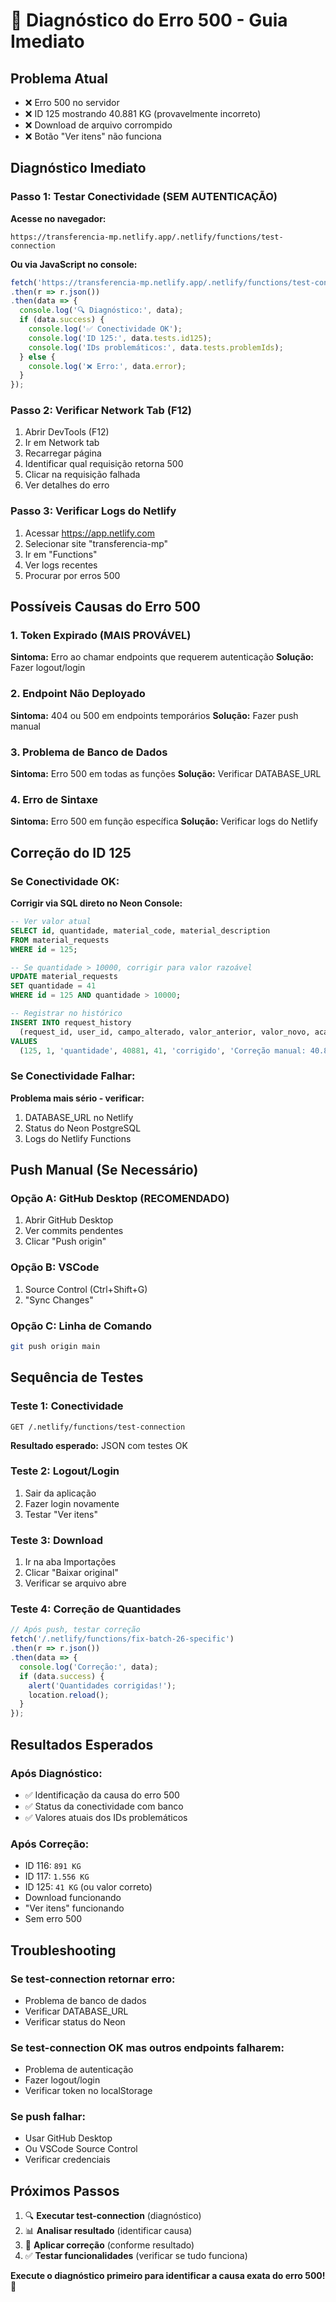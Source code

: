 # 🚨 Diagnóstico do Erro 500 - Guia Imediato

## Problema Atual
- ❌ Erro 500 no servidor
- ❌ ID 125 mostrando 40.881 KG (provavelmente incorreto)
- ❌ Download de arquivo corrompido
- ❌ Botão "Ver itens" não funciona

## Diagnóstico Imediato

### Passo 1: Testar Conectividade (SEM AUTENTICAÇÃO)
**Acesse no navegador:**
```
https://transferencia-mp.netlify.app/.netlify/functions/test-connection
```

**Ou via JavaScript no console:**
```javascript
fetch('https://transferencia-mp.netlify.app/.netlify/functions/test-connection')
.then(r => r.json())
.then(data => {
  console.log('🔍 Diagnóstico:', data);
  if (data.success) {
    console.log('✅ Conectividade OK');
    console.log('ID 125:', data.tests.id125);
    console.log('IDs problemáticos:', data.tests.problemIds);
  } else {
    console.log('❌ Erro:', data.error);
  }
});
```

### Passo 2: Verificar Network Tab (F12)
1. Abrir DevTools (F12)
2. Ir em Network tab
3. Recarregar página
4. Identificar qual requisição retorna 500
5. Clicar na requisição falhada
6. Ver detalhes do erro

### Passo 3: Verificar Logs do Netlify
1. Acessar https://app.netlify.com
2. Selecionar site "transferencia-mp"
3. Ir em "Functions"
4. Ver logs recentes
5. Procurar por erros 500

## Possíveis Causas do Erro 500

### 1. Token Expirado (MAIS PROVÁVEL)
**Sintoma:** Erro ao chamar endpoints que requerem autenticação
**Solução:** Fazer logout/login

### 2. Endpoint Não Deployado
**Sintoma:** 404 ou 500 em endpoints temporários
**Solução:** Fazer push manual

### 3. Problema de Banco de Dados
**Sintoma:** Erro 500 em todas as funções
**Solução:** Verificar DATABASE_URL

### 4. Erro de Sintaxe
**Sintoma:** Erro 500 em função específica
**Solução:** Verificar logs do Netlify

## Correção do ID 125

### Se Conectividade OK:
**Corrigir via SQL direto no Neon Console:**
```sql
-- Ver valor atual
SELECT id, quantidade, material_code, material_description 
FROM material_requests 
WHERE id = 125;

-- Se quantidade > 10000, corrigir para valor razoável
UPDATE material_requests 
SET quantidade = 41 
WHERE id = 125 AND quantidade > 10000;

-- Registrar no histórico
INSERT INTO request_history 
  (request_id, user_id, campo_alterado, valor_anterior, valor_novo, acao, justificativa)
VALUES 
  (125, 1, 'quantidade', 40881, 41, 'corrigido', 'Correção manual: 40.881 → 41 KG');
```

### Se Conectividade Falhar:
**Problema mais sério - verificar:**
1. DATABASE_URL no Netlify
2. Status do Neon PostgreSQL
3. Logs do Netlify Functions

## Push Manual (Se Necessário)

### Opção A: GitHub Desktop (RECOMENDADO)
1. Abrir GitHub Desktop
2. Ver commits pendentes
3. Clicar "Push origin"

### Opção B: VSCode
1. Source Control (Ctrl+Shift+G)
2. "Sync Changes"

### Opção C: Linha de Comando
```bash
git push origin main
```

## Sequência de Testes

### Teste 1: Conectividade
```
GET /.netlify/functions/test-connection
```
**Resultado esperado:** JSON com testes OK

### Teste 2: Logout/Login
1. Sair da aplicação
2. Fazer login novamente
3. Testar "Ver itens"

### Teste 3: Download
1. Ir na aba Importações
2. Clicar "Baixar original"
3. Verificar se arquivo abre

### Teste 4: Correção de Quantidades
```javascript
// Após push, testar correção
fetch('/.netlify/functions/fix-batch-26-specific')
.then(r => r.json())
.then(data => {
  console.log('Correção:', data);
  if (data.success) {
    alert('Quantidades corrigidas!');
    location.reload();
  }
});
```

## Resultados Esperados

### Após Diagnóstico:
- ✅ Identificação da causa do erro 500
- ✅ Status da conectividade com banco
- ✅ Valores atuais dos IDs problemáticos

### Após Correção:
- ID 116: `891 KG`
- ID 117: `1.556 KG`
- ID 125: `41 KG` (ou valor correto)
- Download funcionando
- "Ver itens" funcionando
- Sem erro 500

## Troubleshooting

### Se test-connection retornar erro:
- Problema de banco de dados
- Verificar DATABASE_URL
- Verificar status do Neon

### Se test-connection OK mas outros endpoints falharem:
- Problema de autenticação
- Fazer logout/login
- Verificar token no localStorage

### Se push falhar:
- Usar GitHub Desktop
- Ou VSCode Source Control
- Verificar credenciais

## Próximos Passos

1. 🔍 **Executar test-connection** (diagnóstico)
2. 📊 **Analisar resultado** (identificar causa)
3. 🔧 **Aplicar correção** (conforme resultado)
4. ✅ **Testar funcionalidades** (verificar se tudo funciona)

**Execute o diagnóstico primeiro para identificar a causa exata do erro 500!** 🚀
